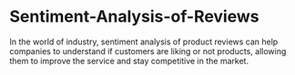 # Sentiment-Analysis-of-Reviews
In the world of industry, sentiment analysis of product reviews can help companies to understand if customers are liking or not products, allowing them to improve the service and stay competitive in the market.
